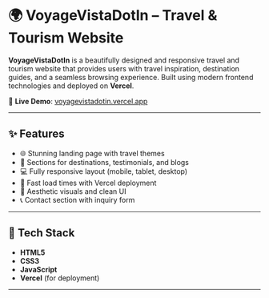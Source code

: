  # 🌍 VoyageVistaDotIn – Travel & Tourism Website

**VoyageVistaDotIn** is a beautifully designed and responsive travel and tourism website that provides users with travel inspiration, destination guides, and a seamless browsing experience. Built using modern frontend technologies and deployed on **Vercel**.

🔗 **Live Demo**: [voyagevistadotin.vercel.app](https://voyagevistadotin.vercel.app)

---

## ✨ Features

- 🌐 Stunning landing page with travel themes
- 📸 Sections for destinations, testimonials, and blogs
- 💻 Fully responsive layout (mobile, tablet, desktop)
- 🚀 Fast load times with Vercel deployment
- 🎨 Aesthetic visuals and clean UI
- 📞 Contact section with inquiry form

---

## 🧾 Tech Stack

- **HTML5**
- **CSS3**
- **JavaScript**
- **Vercel** (for deployment)

---

 

